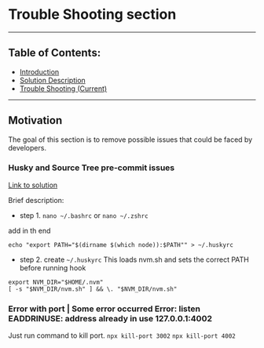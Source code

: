 # Trouble Shooting section

---

## Table of Contents:

- [Introduction](01-introduction.md)
- [Solution Description](02-solution-description.md)
- [Trouble Shooting (Current)](03-troubleshooting.md)

---

## Motivation

The goal of this section is to remove possible issues that could be faced by developers.

### Husky and Source Tree pre-commit issues

[Link to solution](https://stackoverflow.com/a/69441725)

Brief description:

- step 1.
  `nano ~/.bashrc`
  or
  `nano ~/.zshrc`

add in th end

```
echo "export PATH="$(dirname $(which node)):$PATH"" > ~/.huskyrc
```

- step 2.
  create `~/.huskyrc`
  This loads nvm.sh and sets the correct PATH before running hook

```
export NVM_DIR="$HOME/.nvm"
[ -s "$NVM_DIR/nvm.sh" ] && \. "$NVM_DIR/nvm.sh"
```

### Error with port | Some error occurred Error: listen EADDRINUSE: address already in use 127.0.0.1:4002

Just run command to kill port.
`npx kill-port 3002`
`npx kill-port 4002`
